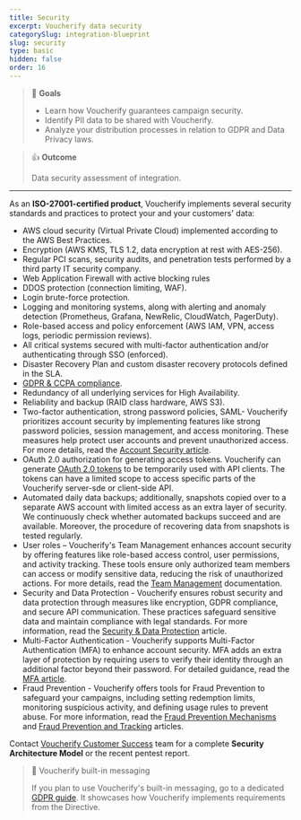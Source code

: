 ```yaml
---
title: Security
excerpt: Voucherify data security
categorySlug: integration-blueprint
slug: security
type: basic
hidden: false
order: 16
---
```


> 📘 **Goals**
> 
> * Learn how Voucherify guarantees campaign security.
> * Identify PII data to be shared with Voucherify.
> * Analyze your distribution processes in relation to GDPR and Data Privacy laws. 				

> 👍 **Outcome**
>
> Data security assessment of integration.

---

As an **ISO-27001-certified product**, Voucherify implements several security standards and practices to protect your and your customers' data:

* AWS cloud security (Virtual Private Cloud) implemented according to the AWS Best Practices.
* Encryption (AWS KMS, TLS 1.2, data encryption at rest with AES-256).
* Regular PCI scans, security audits, and penetration tests performed by a third party IT security company.
* Web Application Firewall with active blocking rules
* DDOS protection (connection limiting, WAF).
* Login brute-force protection.
* Logging and monitoring systems, along with alerting and anomaly detection (Prometheus, Grafana, NewRelic, CloudWatch, PagerDuty).
* Role-based access and policy enforcement (AWS IAM, VPN, access logs, periodic permission reviews).
* All critical systems secured with multi-factor authentication and/or authenticating through SSO (enforced).
* Disaster Recovery Plan and custom disaster recovery protocols defined in the SLA. 
* [GDPR & CCPA compliance](https://support.voucherify.io/article/125-security-data-protection).
* Redundancy of all underlying services for High Availability.
* Reliability and backup (RAID class hardware, AWS S3).
* Two-factor authentication, strong password policies, SAML- Voucherify prioritizes account security by implementing features like strong password policies, session management, and access monitoring. These measures help protect user accounts and prevent unauthorized access. For more details, read the [Account Security article](https://support.voucherify.io/article/437-account-security).
* OAuth 2.0 authorization for generating access tokens. Voucherify can generate [OAuth 2.0 tokens](doc:authentication#oauth-20) to be temporarily used with API clients. The tokens can have a limited scope to access specific parts of the Voucherify server-sde or client-side API.
* Automated daily data backups; additionally, snapshots copied over to a separate AWS account with limited access as an extra layer of security. We continuously check whether automated backups succeed and are available. Moreover, the procedure of recovering data from snapshots is tested regularly.
* User roles – Voucherify's Team Management enhances account security by offering features like role-based access control, user permissions, and activity tracking. These tools ensure only authorized team members can access or modify sensitive data, reducing the risk of unauthorized actions. For more details, read the [Team Management](doc:team-management) documentation. 
* Security and Data Protection - Voucherify ensures robust security and data protection through measures like encryption, GDPR compliance, and secure API communication. These practices safeguard sensitive data and maintain compliance with legal standards. For more information, read the [Security & Data Protection](https://support.voucherify.io/article/125-security-data-protection) article.
* Multi-Factor Authentication - Voucherify supports Multi-Factor Authentication (MFA) to enhance account security. MFA adds an extra layer of protection by requiring users to verify their identity through an additional factor beyond their password. For detailed guidance, read the [MFA article](https://support.voucherify.io/article/469-multi-factor-authentication-mfa).
* Fraud Prevention - Voucherify offers tools for Fraud Prevention to safeguard your campaigns, including setting redemption limits, monitoring suspicious activity, and defining usage rules to prevent abuse. For more information, read the [Fraud Prevention Mechanisms](doc:fraud-prevention-mechanisms) and [Fraud Prevention and Tracking](https://support.voucherify.io/article/516-fraud-prevention#account-security) articles.

Contact [Voucherify Customer Success](https://www.voucherify.io/contact-support) team for a complete **Security Architecture Model** or the recent pentest report.

> 📘 Voucherify built-in messaging
>
> If you plan to use Voucherify's built-in messaging, go to a dedicated [GDPR guide](https://support.voucherify.io/article/125-security-data-protection "Security and Data Protection – GDPR and CCPA compliance"). It showcases how Voucherify implements requirements from the Directive.